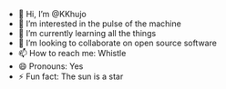 - 👋 Hi, I’m @KKhujo
- 👀 I’m interested in the pulse of the machine
- 🌱 I’m currently learning all the things
- 💞️ I’m looking to collaborate on open source software
- 📫 How to reach me: Whistle
- 😄 Pronouns: Yes
- ⚡ Fun fact: The sun is a star

<!---
KKhujo/KKhujo is a ✨ special ✨ repository because its `README.md` (this file) appears on your GitHub profile.
You can click the Preview link to take a look at your changes.
--->
